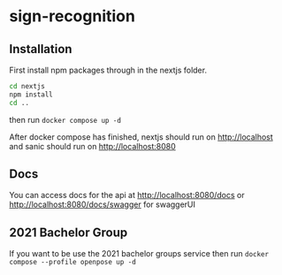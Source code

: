# sign-recognition

## Installation

First install npm packages through in the nextjs folder.

```sh
cd nextjs
npm install
cd ..
```

then run `docker compose up -d`

After docker compose has finished, nextjs should run on <http://localhost> and sanic should run on <http://localhost:8080>

## Docs

You can access docs for the api at <http://localhost:8080/docs> or <http://localhost:8080/docs/swagger> for swaggerUI

## 2021 Bachelor Group  

If you want to be use the 2021 bachelor groups service then run `docker compose --profile openpose up -d`  
